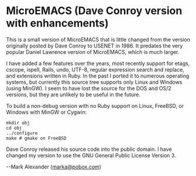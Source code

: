 # MicroEMACS (Dave Conroy version with enhancements)

This is a small version of MicroEMACS that is little changed from
the version originally posted by Dave Conroy to USENET in 1986.  It
predates the very popular Daniel Lawrence version of MicroEMACS, which
is much larger.

I have added a few features over the years, most recently support for
etags, cscope, ispell, Rails, undo, UTF-8, regular expression search and
replace, and extensions written in Ruby.  In the past I ported it to
numerous operating systems, but currently this source tree supports
only Linux and Windows (using MinGW).  I seem to have lost the source
for the DOS and OS/2 versions, but they are unlikely to be useful in
the future.

To build a non-debug version with no Ruby support on Linux,
FreeBSD, or Windows with MinGW or Cygwin:

    mkdir obj
    cd obj
    ../configure
    make # gmake on FreeBSD

Dave Conroy released his source code into the public domain.  I have
changed my version to use the GNU General Public License Version 3.

--Mark Alexander (marka@pobox.com)
